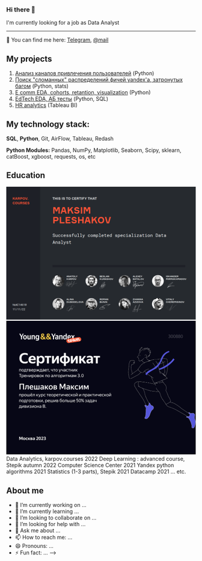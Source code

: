 ### Hi there 👋

I'm currently looking for a job as Data Analyst


---
🔎 You can find me here:
[Telegram](https://t.me/obeyad), [@mail](obeyadw@yahoo.com)


## My projects
1. [Анализ каналов привлечения пользователей](https://github.com/obeyadw/obeyadw.github.io/blob/main/Projects/customer%20acquisition%20channels.ipynb) (Python)
2. [Поиск "сломанных" распределений фичей yandex'a, затронутых багом](https://github.com/obeyadw/obeyadw.github.io/blob/main/Projects/yandex_search_features.ipynb) (Python, stats)
3. [E comm EDA, cohorts, retantion, visualization](https://github.com/obeyadw/obeyadw.github.io/blob/main/Projects/First_project_e-commerce.ipynb) (Python)
4. [EdTech EDA, АБ тесты](https://github.com/obeyadw/obeyadw.github.io/blob/main/Projects/variant_2.ipynb) (Python, SQL)
5. [HR analytics](https://public.tableau.com/app/profile/obeyadw/viz/Book1_16464864730110/Dashboard1) (Tableau BI)

##  My technology stack: 

**SQL**, **Python**, Git,  AirFlow, Tableau, Redash


**Python Modules:**
Pandas, NumPy, Matplotlib, Seaborn, Scipy, 
sklearn, catBoost, xgboost,
requests, os, etc


## Education
![alt text](https://raw.githubusercontent.com/obeyadw/obeyadw.github.io/main/certificates/kc.png)
![alt text](https://raw.githubusercontent.com/obeyadw/obeyadw.github.io/main/certificates/yndx.png)
    Data Analytics,    karpov.courses   2022
    Deep Learning : advanced course, Stepik autumn 2022
    Computer Science Center 2021
    Yandex python algorithms 2021
    Statistics (1-3 parts),  Stepik   2021
    Datacamp 2021
    ... etc.

   
   
## About me

- 🔭 I’m currently working on ...
- 🌱 I’m currently learning ...
- 👯 I’m looking to collaborate on ...
- 🤔 I’m looking for help with ...
- 💬 Ask me about ...
- 📫 How to reach me: ...
- 😄 Pronouns: ...
- ⚡ Fun fact: ...
-->
